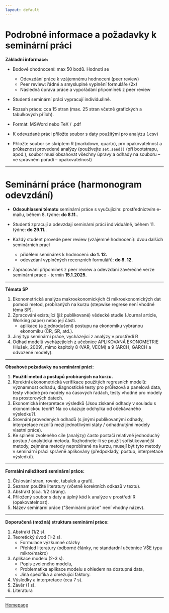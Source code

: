 ```yaml
---
layout: default
---
```



# Podrobné informace a požadavky k seminární práci 


**Základní  informace:**

*	Bodové ohodnocení: max 50 bodů. Hodnotí se  
      +	Odevzdání práce k vzájemnému hodnocení (peer review)  
      +	Peer review: řádné a smysluplné vyplnění  formuláře (2x)  
      + Následná úprava práce a vypořádání připomínek z peer review  

*	Studenti seminární práci vypracují individuálně.  
*	Rozsah práce:  cca 15 stran (max. 25 stran včetně grafických a tabulkových příloh).
* Formát:  MSWord nebo TeX / .pdf

*	K odevzdané práci přiložte soubor s daty použitými pro analýzu (.csv)
*	Přiložte soubor se skriptem R (markdown, quarto), pro opakovatelnost a průkaznost provedené analýzy 
(používejte `set.seed()` (při bootstrapu, apod.), soubor musí obsahovat všechny úpravy a odhady na souboru – ve správném pořadí  – opakovatelnost)

---  

# Seminární práce (harmonogram odevzdání)

* **Odsouhlasení tématu** seminární práce s vyučujícím: prostřednictvím e-mailu, během 8. týdne: **do 8.11.**.

* Studenti zpracují a odevzdají seminární práci individuálně, během 11. týdne: **do 29.11.**.  
 
* Každý student provede peer review (vzájemné hodnocení): dvou dalších seminárních prací
  - přidělení seminárek k hodnocení: **do 1. 12.**  
  - odevzdání vyplněných recenzních formulářů: **do 8. 12.**  

* Zapracování připomínek z peer review a odevzdání závěrečné verze seminární práce - termín **15.1.2025.**  

---  

**Témata SP**

1. Ekonometrická analýza makroekonomických či mikroekonomických dat pomocí metod, probíraných na kurzu (stepwise regrese není vhodné téma SP).  
2. Zpracování existující (již publikované) vědecké studie (Journal article, Working paper) nebo její části.  
   - aplikace (a zjednodušení) postupu na ekonomiku vybranou ekonomiku (ČR, SR, atd.).
3. Jiný typ seminární práce, vycházející z analýzy v prostředí R  
4. Odhad modelů vycházejících z učebnice APLIKOVANÁ EKONOMETRIE (Hušek, 2009), mimo kapitoly 8 (VAR, VECM) a 9 (ARCH, GARCH a odvozené modely). 

--- 

**Obsahové požadavky na seminární práci:**


1. **Použití metod a postupů probíraných na kurzu.**  
2. Korektní ekonometrická verifikace použitých regresních modelů: významnost odhadu, diagnostické testy pro průřezová a panelová data, testy vhodné pro modely na časových řadách, testy vhodné pro modely na prostorových datech.  
3. Ekonomická interpretace výsledků (Jsou získané odhady v souladu s ekonomickou teorií? Na co ukazuje odchylka od očekávaného výsledku?).  
4. Srovnání provedených odhadů (s jinými publikovanými odhady, interpretace rozdílů mezi jednotlivými státy / odhadnutými modely vlastní práce).   
5. Ke splnění zvoleného cíle (analýzy) často postačí relativně jednoduchý postup / analytická metoda. Rozhodnete-li se použít sofistikovanější metody, zejména metody neprobírané na kurzu, musejí být tyto metody v seminární práci správně aplikovány (předpoklady, postup, interpretace výsledků).  


---

**Formální náležitosti seminární práce:** 

1. Číslování stran, rovnic, tabulek a grafů.  
2. Seznam použité literatury (včetně korektních odkazů v textu).  
3. Abstrakt (cca. 1/2 strany).  
4. Přiložený soubor s daty a úplný kód k analýze v prostředí R (opakovatelnost).
5. Název seminární práce ("Seminární práce" není vhodný název).  

---

**Doporučená (možná) struktura seminární práce:**

1. Abstrakt (1/2 s).  
2. Teoretický úvod	(1-2 s).   
    - Formulace výzkumné otázky  
    - Přehled literatury (odborné články, ne standardní učebnice VŠE typu mikro/makro)  
3. Aplikace modelu (2-3 s).  
    - Popis zvoleného modelu,  
    - Problematika aplikace modelu s ohledem na dostupná data,  
    - Jiná specifika a omezující faktory.  
4. Výsledky a interpretace	(cca 7 s).   
5. Závěr	(1 s).  
6. Literatura 

--- 

[Homepage](https://formanektomas.github.io/4EK417/)
